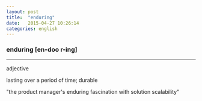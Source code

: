 ```yaml
---
layout: post
title:  "enduring"
date:   2015-04-27 10:26:14 
categories: english
---
```

### enduring [en-doo r-ing]
-----------
adjective

lasting over a period of time; durable

"the product manager's enduring fascination with solution scalability"